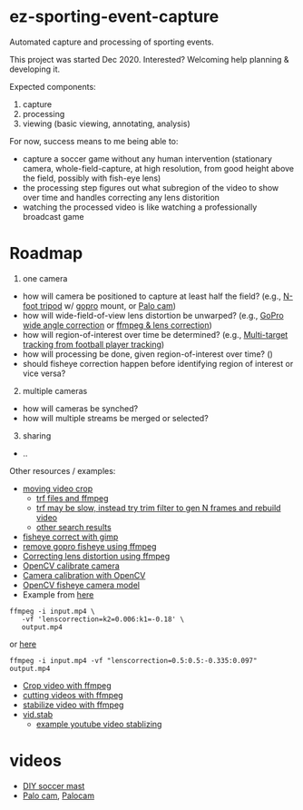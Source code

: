 # ez-sporting-event-capture

Automated capture and processing of sporting events.

This project was started Dec 2020.  Interested?  Welcoming help planning & developing it.

Expected components:

1. capture
2. processing
3. viewing (basic viewing, annotating, analysis)

For now, success means to me being able to:
 - capture a soccer game without any human intervention (stationary camera, whole-field-capture, at high resolution, from good height above the field, possibly with fish-eye lens)
 - the processing step figures out what subregion of the video to show over time and handles correcting any lens distorition
 - watching the processed video is like watching a professionally broadcast game

# Roadmap

1. one camera
 - how will camera be positioned to capture at least half the field?  (e.g., [N-foot tripod](https://www.amazon.com/Glide-Gear-Camera-Sports-Tripod/dp/B07S9VNR73) w/ [gopro]() mount, or [Palo cam](https://www.youtube.com/watch?v=qaxD0aAnoFc))
 - how will wide-field-of-view lens distortion be unwarped? (e.g., [GoPro wide angle correction](https://www.rcgroups.com/forums/showthread.php?1711535-Gimp-2-8-and-GoPro-wide-angle-correction) or [ffmpeg & lens correction](http://ffmpeg.org/ffmpeg-filters.html#lenscorrection))
 - how will region-of-interest over time be determined? (e.g., [Multi-target tracking from football player tracking](https://www.researchgate.net/publication/251415375_Multi-target_Tracking_on_a_Large_Scale_Experiences_from_Football_Player_Tracking))
 - how will processing be done, given region-of-interest over time? ([]())
 - should fisheye correction happen before identifying region of interest or vice versa?

2. multiple cameras
 - how will cameras be synched?
 - how will multiple streams be merged or selected?

3. sharing
 - .. 

Other resources / examples:
 - [moving video crop](https://video.stackexchange.com/questions/15417/moving-crop-in-video)
   - [trf files and ffmpeg](https://video.stackexchange.com/a/15465)
   - [trf may be slow, instead try trim filter to gen N frames and rebuild video](https://video.stackexchange.com/questions/15417/moving-crop-in-video#comment28207_19403)
   - [other search results](https://www.google.com/search?q=ffmpeg+moving+crop)
 - [fisheye correct with gimp](https://www.rcgroups.com/forums/showthread.php?1711535-Gimp-2-8-and-GoPro-wide-angle-correction)
 - [remove gopro fisheye using ffmpeg](https://stackoverflow.com/questions/30832248/is-there-a-way-to-remove-gopro-fisheye-using-ffmpeg)
 - [Correcting lens distortion using ffmpeg](https://www.danielplayfaircal.com/blogging/ffmpeg/lensfun/v360/lenscorrection/fisheye/dodgeball/2020/03/24/correcting-lens-distortion-with-ffmpeg.html)
 - [OpenCV calibrate camera](https://docs.opencv.org/master/d9/d0c/group__calib3d.html#ga3207604e4b1a1758aa66acb6ed5aa65d)
 - [Camera calibration with OpenCV](https://docs.opencv.org/2.4/doc/tutorials/calib3d/camera_calibration/camera_calibration.html)
 - [OpenCV fisheye camera model](https://docs.opencv.org/master/db/d58/group__calib3d__fisheye.html#gsc.tab=0)
 - Example from [here](https://stackoverflow.com/a/55229835)
 
 ```
 ffmpeg -i input.mp4 \
    -vf 'lenscorrection=k2=0.006:k1=-0.18' \
    output.mp4
```

or [here](https://stackoverflow.com/a/55695738)

```
ffmpeg -i input.mp4 -vf "lenscorrection=0.5:0.5:-0.335:0.097" output.mp4
```

 - [Crop video with ffmpeg](https://video.stackexchange.com/questions/4563/how-can-i-crop-a-video-with-ffmpeg)
 - [cutting videos with ffmpeg](http://www.markbuckler.com/post/cutting-ffmpeg/)
 - [stabilize video with ffmpeg](http://public.hronopik.de/vid.stab/)
 - [vid.stab](http://public.hronopik.de/vid.stab/features.php?lang=en)
   - [example youtube video stablizing](https://youtu.be/HYE3KAl8RAQ)

# videos
 - [DIY soccer mast](https://www.youtube.com/watch?v=y7o9BZ72U20)
 - [Palo cam](https://www.youtube.com/watch?v=qaxD0aAnoFc), [Palocam](https://palocam.com/)
